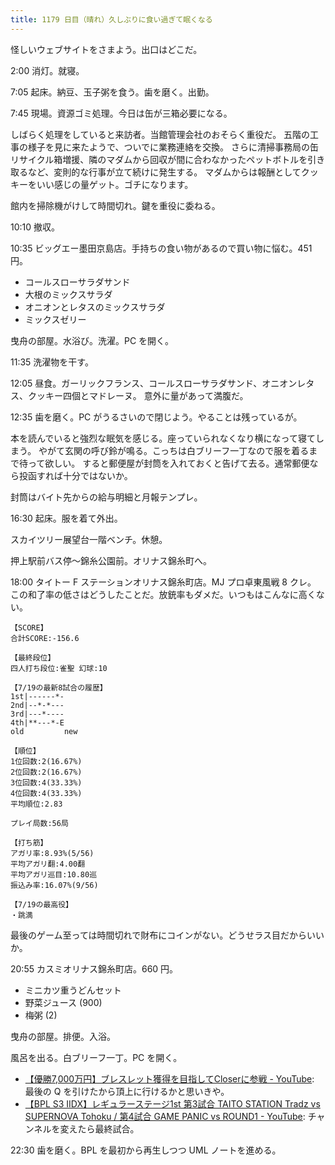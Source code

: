 ```yaml
---
title: 1179 日目（晴れ）久しぶりに食い過ぎて眠くなる
---
```


怪しいウェブサイトをさまよう。出口はどこだ。

2:00 消灯。就寝。

7:05 起床。納豆、玉子粥を食う。歯を磨く。出勤。

7:45 現場。資源ゴミ処理。今日は缶が三箱必要になる。

しばらく処理をしていると来訪者。当館管理会社のおそらく重役だ。
五階の工事の様子を見に来たようで、ついでに業務連絡を交換。
さらに清掃事務局の缶リサイクル箱増援、隣のマダムから回収が間に合わなかったペットボトルを引き取るなど、変則的な行事が立て続けに発生する。
マダムからは報酬としてクッキーをいい感じの量ゲット。ゴチになります。

館内を掃除機がけして時間切れ。鍵を重役に委ねる。

10:10 撤収。

10:35 ビッグエー墨田京島店。手持ちの食い物があるので買い物に悩む。451 円。

* コールスローサラダサンド
* 大根のミックスサラダ
* オニオンとレタスのミックスサラダ
* ミックスゼリー

曳舟の部屋。水浴び。洗濯。PC を開く。

11:35 洗濯物を干す。

12:05 昼食。ガーリックフランス、コールスローサラダサンド、オニオンレタス、クッキー四個とマドレーヌ。
意外に量があって満腹だ。

12:35 歯を磨く。PC がうるさいので閉じよう。やることは残っているが。

本を読んでいると強烈な眠気を感じる。座っていられなくなり横になって寝てしまう。
やがて玄関の呼び鈴が鳴る。こっちは白ブリーフ一丁なので服を着るまで待って欲しい。
すると郵便屋が封筒を入れておくと告げて去る。通常郵便なら投函すれば十分ではないか。

封筒はバイト先からの給与明細と月報テンプレ。

16:30 起床。服を着て外出。

スカイツリー展望台一階ベンチ。休憩。

押上駅前バス停～錦糸公園前。オリナス錦糸町へ。

18:00 タイトー F ステーションオリナス錦糸町店。MJ プロ卓東風戦 8 クレ。
この和了率の低さはどうしたことだ。放銃率もダメだ。いつもはこんなに高くない。

```text
【SCORE】
合計SCORE:-156.6

【最終段位】
四人打ち段位:雀聖 幻球:10

【7/19の最新8試合の履歴】
1st|------*-
2nd|--*-*---
3rd|---*----
4th|**---*-E
old         new

【順位】
1位回数:2(16.67%)
2位回数:2(16.67%)
3位回数:4(33.33%)
4位回数:4(33.33%)
平均順位:2.83

プレイ局数:56局

【打ち筋】
アガリ率:8.93%(5/56)
平均アガリ翻:4.00翻
平均アガリ巡目:10.80巡
振込み率:16.07%(9/56)

【7/19の最高役】
・跳満
```

最後のゲーム至っては時間切れで財布にコインがない。どうせラス目だからいいか。

20:55 カスミオリナス錦糸町店。660 円。

* ミニカツ重うどんセット
* 野菜ジュース (900)
* 梅粥 (2)

曳舟の部屋。排便。入浴。

風呂を出る。白ブリーフ一丁。PC を開く。

* [【優勝7,000万円】ブレスレット獲得を目指してCloserに参戦 - YouTube](https://www.youtube.com/watch?v=Q9OyUDmwTxI):
  最後の Q を引けたから頂上に行けるかと思いきや。
* [【BPL S3 IIDX】レギュラーステージ1st 第3試合 TAITO STATION Tradz vs SUPERNOVA Tohoku / 第4試合 GAME PANIC vs ROUND1 - YouTube](https://www.youtube.com/watch?v=V7UjhCAntCQ):
  チャンネルを変えたら最終試合。

22:30 歯を磨く。BPL を最初から再生しつつ UML ノートを進める。

